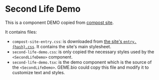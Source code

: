 # Second Life Demo

This is a component DEMO copied from [compost site](https://compost.recyc-quebec.gouv.qc.ca/#les-resultats).

It contains files:

- `compost-site-entry.css`: is downloaded from [the site's `entry.{hash}.css`](https://compost.recyc-quebec.gouv.qc.ca/_nuxt/entry.85651471.css). It contains the site's main stylesheet.
- `second-life-demo.css`: is only copied the necessary styles used by the `<SecondLifeDemo>` component.
- `second-life-demo.tsx`: is the demo component which is the source of the `<SecondLifeDemo>`. GEME.bio could copy this file and modify it to customize text and styles.
